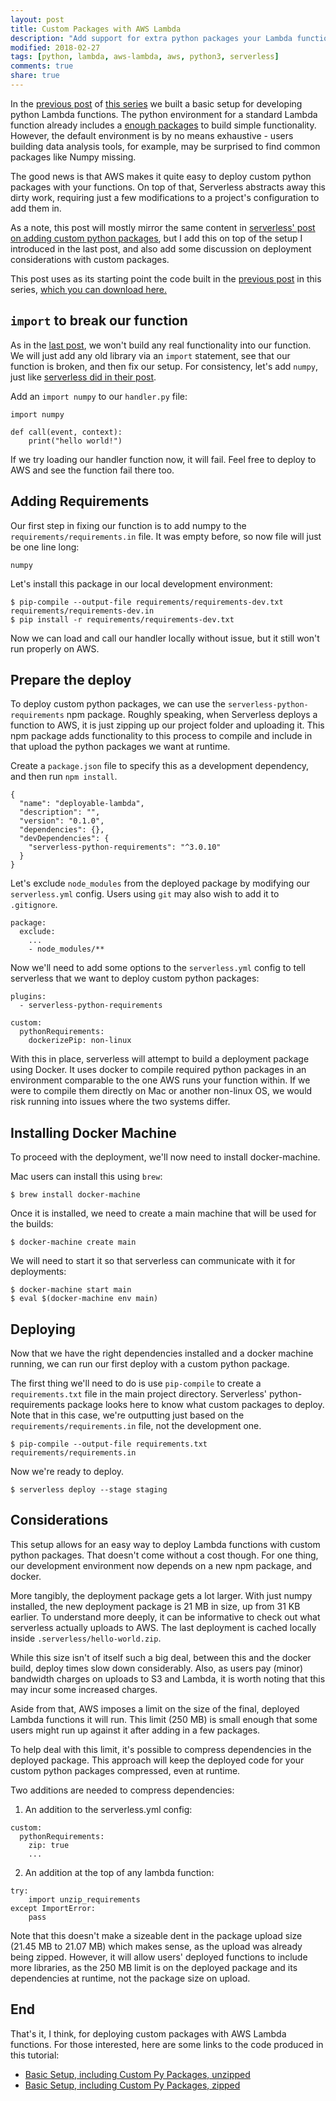 ```yaml
---
layout: post
title: Custom Packages with AWS Lambda
description: "Add support for extra python packages your Lambda function in a few simple steps."
modified: 2018-02-27
tags: [python, lambda, aws-lambda, aws, python3, serverless]
comments: true
share: true
---
```


In the [previous post](/up-and-running-lambda) of [this series](/production-ready-aws-lambda) we built a basic setup for developing python Lambda functions. The python environment for a standard Lambda function already includes a [enough packages](https://gist.github.com/gene1wood/4a052f39490fae00e0c3) to build simple functionality. However, the default environment is by no means exhaustive - users building data analysis tools, for example, may be surprised to find common packages like Numpy missing.

The good news is that AWS makes it quite easy to deploy custom python packages with your functions. On top of that, Serverless abstracts away this dirty work, requiring just a few modifications to a project's configuration to add them in.

As a note, this post will mostly mirror the same content in [serverless' post on adding custom python packages](https://serverless.com/blog/serverless-python-packaging/), but I add this on top of the setup I introduced in the last post, and also add some discussion on deployment considerations with custom packages.

This post uses as its starting point the code built in the [previous post](/up-and-running-lambda) in this series, [which you can download here.](https://github.com/joshuaballoch/deploying-lambda/tree/399de54dc9b0d5ce7cdd8298abe91a27f084971f
)

## `import` to break our function

As in the [last post](/up-and-running-lambda), we won't build any real functionality into our function. We will just add any old library via an `import` statement, see that our function is broken, and then fix our setup. For consistency, let's add `numpy`, just like [serverless did in their post](https://serverless.com/blog/serverless-python-packaging/). 

Add an `import numpy` to our `handler.py` file:

```
import numpy

def call(event, context):
    print("hello world!")
```

If we try loading our handler function now, it will fail. Feel free to deploy to AWS and see the function fail there too.

## Adding Requirements

Our first step in fixing our function is to add numpy to the `requirements/requirements.in` file. It was empty before, so now file will just be one line long:

```
numpy
```

Let's install this package in our local development environment:

```
$ pip-compile --output-file requirements/requirements-dev.txt requirements/requirements-dev.in
$ pip install -r requirements/requirements-dev.txt
```

Now we can load and call our handler locally without issue, but it still won't run properly on AWS.

## Prepare the deploy

To deploy custom python packages, we can use the `serverless-python-requirements` npm package. Roughly speaking, when Serverless deploys a function to AWS, it is just zipping up our project folder and uploading it. This npm package adds functionality to this process to compile and include in that upload the python packages we want at runtime.

Create a `package.json` file to specify this as a development dependency, and then run `npm install`.

```
{
  "name": "deployable-lambda",
  "description": "",
  "version": "0.1.0",
  "dependencies": {},
  "devDependencies": {
    "serverless-python-requirements": "^3.0.10"
  }
}
```

Let's exclude `node_modules` from the deployed package by modifying our `serverless.yml` config. Users using `git` may also wish to add it to `.gitignore`.

```
package:
  exclude:
    ...
    - node_modules/**
```

Now we'll need to add some options to the `serverless.yml` config to tell serverless that we want to deploy custom python packages:

```
plugins:
  - serverless-python-requirements

custom:
  pythonRequirements:
    dockerizePip: non-linux
```

With this in place, serverless will attempt to build a deployment package using Docker. It uses docker to compile required python packages in an environment comparable to the one AWS runs your function within. If we were to compile them directly on Mac or another non-linux OS, we would risk running into issues where the two systems differ.

## Installing Docker Machine

To proceed with the deployment, we'll now need to install docker-machine.

Mac users can install this using `brew`:

```
$ brew install docker-machine
```

Once it is installed, we need to create a main machine that will be used for the builds:

```
$ docker-machine create main
```

We will need to start it so that serverless can communicate with it for deployments:

```
$ docker-machine start main
$ eval $(docker-machine env main)
```

## Deploying

Now that we have the right dependencies installed and a docker machine running, we can run our first deploy with a custom python package.

The first thing we'll need to do is use `pip-compile` to create a `requirements.txt` file in the main project directory. Serverless' python-requirements package looks here to know what custom packages to deploy. Note that in this case, we're outputting just based on the `requirements/requirements.in` file, not the development one.

```
$ pip-compile --output-file requirements.txt requirements/requirements.in
```

Now we're ready to deploy.

```
$ serverless deploy --stage staging
```

## Considerations

This setup allows for an easy way to deploy Lambda functions with custom python packages. That doesn't come without a cost though. For one thing, our development environment now depends on a new npm package, and docker.

More tangibly, the deployment package gets a lot larger. With just numpy installed, the new deployment package is 21 MB in size, up from 31 KB earlier. To understand more deeply, it can be informative to check out what serverless actually uploads to AWS. The last deployment is cached locally inside `.serverless/hello-world.zip`.

While this size isn't of itself such a big deal, between this and the docker build, deploy times slow down considerably. Also, as users pay (minor) bandwidth charges on uploads to S3 and Lambda, it is worth noting that this may incur some increased charges.

Aside from that, AWS imposes a limit on the size of the final, deployed Lambda functions it will run. This limit (250 MB) is small enough that some users might run up against it after adding in a few packages.

To help deal with this limit, it's possible to compress dependencies in the deployed package. This approach will keep the deployed code for your custom python packages compressed, even at runtime.

Two additions are needed to compress dependencies:

1) An addition to the serverless.yml config:

```
custom:
  pythonRequirements:
    zip: true
    ...
```

2) An addition at the top of any lambda function:

```
try:
    import unzip_requirements
except ImportError:
    pass
```

Note that this doesn't make a sizeable dent in the package upload size (21.45 MB to 21.07 MB) which makes sense, as the upload was already being zipped. However, it will allow users' deployed functions to include more libraries, as the 250 MB limit is on the deployed package and its dependencies at runtime, not the package size on upload.

## End

That's it, I think, for deploying custom packages with AWS Lambda functions. For those interested, here are some links to the code produced in this tutorial:

- [Basic Setup, including Custom Py Packages, unzipped](https://github.com/joshuaballoch/deploying-lambda/tree/custom-py-packages)
- [Basic Setup, including Custom Py Packages, zipped](https://github.com/joshuaballoch/deploying-lambda/tree/custom-py-zipped)

